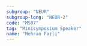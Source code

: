 ```yaml
---
subgroup: "NEUR"
subgroup-long: "NEUR-2"
code: "MS07"
tag: "Minisymposium Speaker"
name: "Mehran Fazli"
---
```

